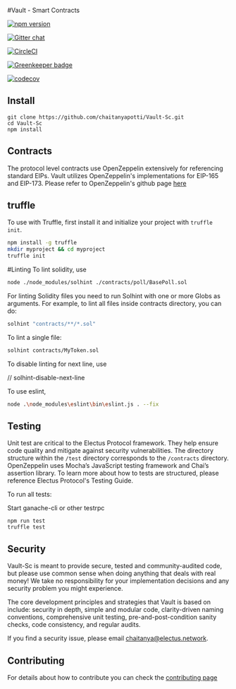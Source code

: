 #Vault - Smart Contracts

[![npm version](https://badge.fury.io/js/vault-sc.svg)](https://badge.fury.io/js/vault-sc)

[![Gitter chat](https://badges.gitter.im/gitterHQ/gitter.png)](https://gitter.im/ElectusProtocol/Lobby)

[![CircleCI](https://circleci.com/gh/chaitanyapotti/Vault-Sc/tree/master.svg?style=shield)](https://circleci.com/gh/chaitanyapotti/Vault-Sc/tree/master)

[![Greenkeeper badge](https://badges.greenkeeper.io/chaitanyapotti/Vault-Sc.svg)](https://greenkeeper.io/)

[![codecov](https://codecov.io/gh/chaitanyapotti/Vault-Sc/branch/master/graph/badge.svg)](https://codecov.io/gh/chaitanyapotti/Vault-Sc)

## Install

```
git clone https://github.com/chaitanyapotti/Vault-Sc.git
cd Vault-Sc
npm install
```

## Contracts

The protocol level contracts use OpenZeppelin extensively for referencing standard EIPs.
Vault utilizes OpenZeppelin's implementations for EIP-165 and EIP-173.
Please refer to OpenZeppelin's github page [here](https://github.com/OpenZeppelin/openzeppelin-solidity)

## truffle

To use with Truffle, first install it and initialize your project with `truffle init`.

```sh
npm install -g truffle
mkdir myproject && cd myproject
truffle init
```

#Linting
To lint solidity, use

```sh
node ./node_modules/solhint ./contracts/poll/BasePoll.sol
```

For linting Solidity files you need to run Solhint with one or more Globs as arguments. For example, to lint all files inside contracts directory, you can do:

```sh
solhint "contracts/**/*.sol"
```

To lint a single file:

```sh
solhint contracts/MyToken.sol
```

To disable linting for next line, use

// solhint-disable-next-line

To use eslint,

```sh
node .\node_modules\eslint\bin\eslint.js . --fix
```

## Testing

Unit test are critical to the Electus Protocol framework. They help ensure code quality and mitigate against security vulnerabilities. The directory structure within the `/test` directory corresponds to the `/contracts` directory. OpenZeppelin uses Mocha’s JavaScript testing framework and Chai’s assertion library. To learn more about how to tests are structured, please reference Electus Protocol's Testing Guide.

To run all tests:

Start ganache-cli or other testrpc

```
npm run test
truffle test
```

## Security

Vault-Sc is meant to provide secure, tested and community-audited code, but please use common sense when doing anything that deals with real money! We take no responsibility for your implementation decisions and any security problem you might experience.

The core development principles and strategies that Vault is based on include: security in depth, simple and modular code, clarity-driven naming conventions, comprehensive unit testing, pre-and-post-condition sanity checks, code consistency, and regular audits.

If you find a security issue, please email [chaitanya@electus.network](mailto:chaitanya@electus.network).

## Contributing

For details about how to contribute you can check the [contributing page](CONTRIBUTING.md)
